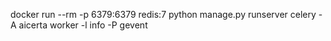 docker run --rm -p 6379:6379 redis:7
python manage.py runserver
celery -A aicerta worker -l info -P gevent
